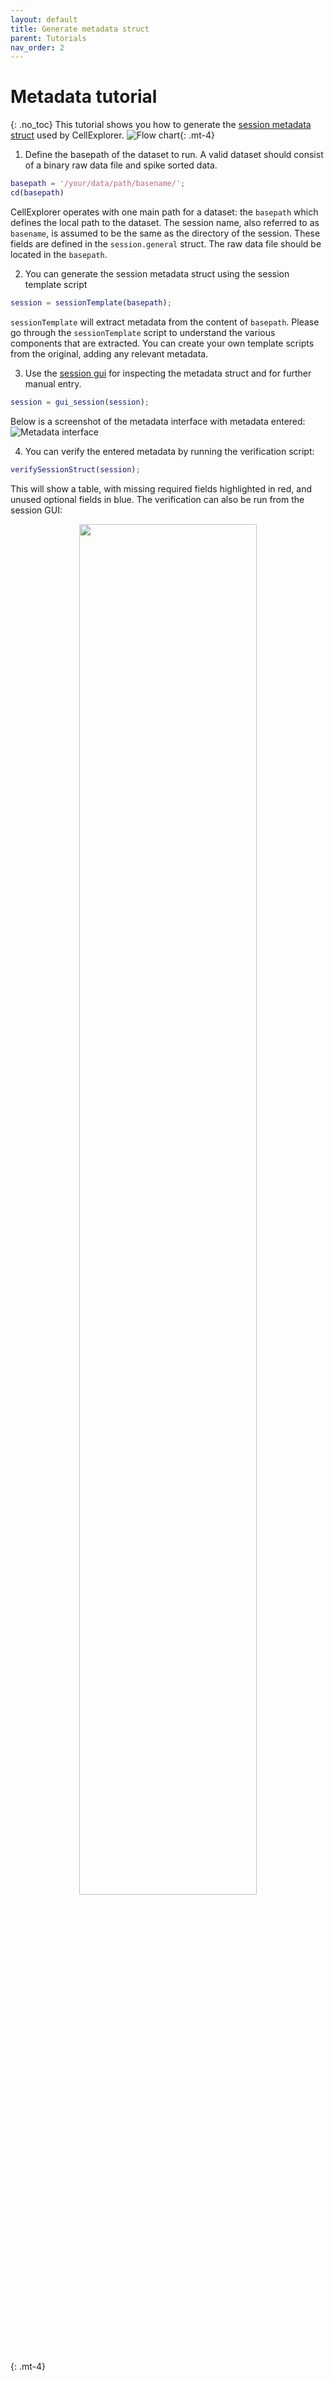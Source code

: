```yaml
---
layout: default
title: Generate metadata struct
parent: Tutorials
nav_order: 2
---
```

# Metadata tutorial
{: .no_toc}
This tutorial shows you how to generate the [session metadata struct](https://cellexplorer.org/datastructure/data-structure-and-format/#session-metadata) used by CellExplorer. 
![Flow chart](https://buzsakilab.com/wp/wp-content/uploads/2020/05/Flowcharts_Metadata.png){: .mt-4}

1. Define the basepath of the dataset to run. A valid dataset should consist of a binary raw data file and spike sorted data. 
```m
basepath = '/your/data/path/basename/';
cd(basepath)
```
CellExplorer operates with one main path for a dataset: the `basepath` which defines the local path to the dataset. The session name, also referred to as `basename`, is assumed to be the same as the directory of the session. These fields are defined in the `session.general` struct. The raw data file should be located in the `basepath`.

2. You can generate the session metadata struct using the session template script
```m
session = sessionTemplate(basepath);
```
`sessionTemplate` will extract metadata from the content of `basepath`. Please go through the `sessionTemplate` script to understand the various components that are extracted. You can create your own template scripts from the original, adding any relevant metadata. 

3. Use the [session gui](https://cellexplorer.org/interface/gui_session/) for inspecting the metadata struct and for further manual entry.
```m
session = gui_session(session);
```
Below is a screenshot of the metadata interface with metadata entered:
![Metadata interface](https://buzsakilab.com/wp/wp-content/uploads/2021/03/gui_session_general.png)

4. You can verify the entered metadata by running the verification script:
```m
verifySessionStruct(session);
```
This will show a table, with missing required fields highlighted in red, and unused optional fields in blue. The verification can also be run from the session GUI:

<p align="center"><img src="https://buzsakilab.com/wp/wp-content/uploads/2021/04/verification.png" width="75%"></p>{: .mt-4}
